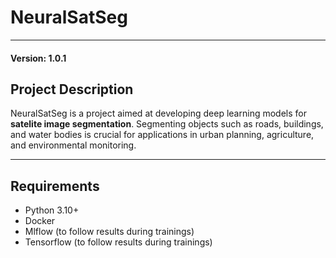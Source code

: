 # NeuralSatSeg

---

#### Version: 1.0.1

## Project Description
NeuralSatSeg is a project aimed at developing deep learning models for **satelite image segmentation**. Segmenting objects such as roads, buildings, and water bodies is crucial for applications in urban planning, agriculture, and environmental monitoring.

---

## Requirements
- Python 3.10+
- Docker
- Mlflow (to follow results during trainings)
- Tensorflow (to follow results during trainings)
